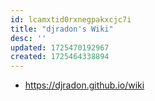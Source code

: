 ```yaml
---
id: lcamxtid0rxnegpakxcjc7i
title: "djradon's Wiki"
desc: ''
updated: 1725470192967
created: 1725464338894
---
```


- https://djradon.github.io/wiki